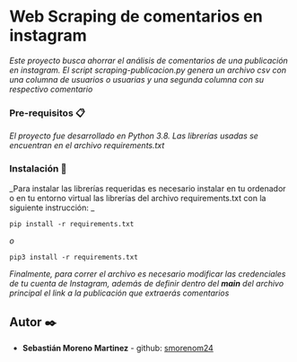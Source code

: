 # Web Scraping de comentarios en instagram

_Este proyecto busca ahorrar el análisis de comentarios de una publicación en instagram. El script scraping-publicacion.py genera un archivo csv con una columna de usuarios o usuarias y una segunda columna con su respectivo comentario_


### Pre-requisitos 📋

_El proyecto fue desarrollado en Python 3.8. Las librerías usadas se encuentran en el archivo requirements.txt_


### Instalación 🔧

_Para instalar las librerías requeridas es necesario instalar en tu ordenador o en tu entorno virtual las librerías del archivo requirements.txt con la siguiente instrucción: _

```
pip install -r requirements.txt
```
_o_

```
pip3 install -r requirements.txt
```

_Finalmente, para correr el archivo es necesario modificar las credenciales de tu cuenta de Instagram, además de definir dentro del __main__ del archivo principal el link a la publicación que extraerás comentarios_



## Autor ✒️

* **Sebastián Moreno Martinez** - github: [smorenom24](https://github.com/smorenom24)

